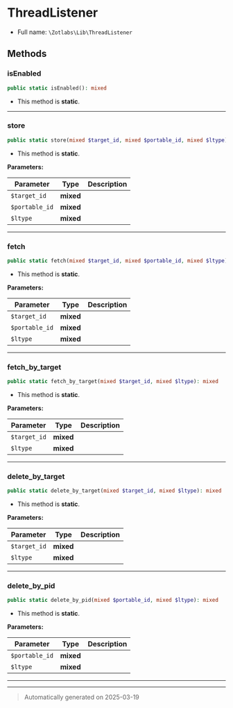 
# ThreadListener





* Full name: `\Zotlabs\Lib\ThreadListener`




## Methods


### isEnabled



```php
public static isEnabled(): mixed
```



* This method is **static**.








***

### store



```php
public static store(mixed $target_id, mixed $portable_id, mixed $ltype): mixed
```



* This method is **static**.




**Parameters:**

| Parameter | Type | Description |
|-----------|------|-------------|
| `$target_id` | **mixed** |  |
| `$portable_id` | **mixed** |  |
| `$ltype` | **mixed** |  |





***

### fetch



```php
public static fetch(mixed $target_id, mixed $portable_id, mixed $ltype): mixed
```



* This method is **static**.




**Parameters:**

| Parameter | Type | Description |
|-----------|------|-------------|
| `$target_id` | **mixed** |  |
| `$portable_id` | **mixed** |  |
| `$ltype` | **mixed** |  |





***

### fetch_by_target



```php
public static fetch_by_target(mixed $target_id, mixed $ltype): mixed
```



* This method is **static**.




**Parameters:**

| Parameter | Type | Description |
|-----------|------|-------------|
| `$target_id` | **mixed** |  |
| `$ltype` | **mixed** |  |





***

### delete_by_target



```php
public static delete_by_target(mixed $target_id, mixed $ltype): mixed
```



* This method is **static**.




**Parameters:**

| Parameter | Type | Description |
|-----------|------|-------------|
| `$target_id` | **mixed** |  |
| `$ltype` | **mixed** |  |





***

### delete_by_pid



```php
public static delete_by_pid(mixed $portable_id, mixed $ltype): mixed
```



* This method is **static**.




**Parameters:**

| Parameter | Type | Description |
|-----------|------|-------------|
| `$portable_id` | **mixed** |  |
| `$ltype` | **mixed** |  |





***


***
> Automatically generated on 2025-03-19
